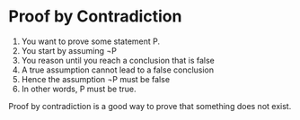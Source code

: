 # Proof by Contradiction

1. You want to prove some statement P.
2. You start by assuming ¬P
3. You reason until you reach a conclusion that is false
4. A true assumption cannot lead to a false conclusion
5. Hence the assumption ¬P must be false
6. In other words, P must be true.

Proof by contradiction is a good way to prove that something does not exist.
